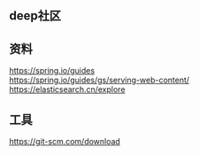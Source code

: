 ## deep社区

## 资料
https://spring.io/guides  
https://spring.io/guides/gs/serving-web-content/  
https://elasticsearch.cn/explore  

## 工具
https://git-scm.com/download
